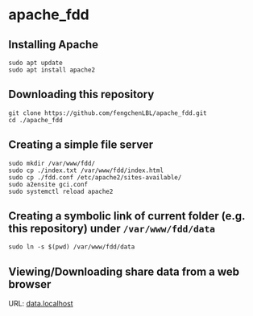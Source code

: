 # apache_fdd
## Installing Apache
```
sudo apt update
sudo apt install apache2
```

## Downloading this repository
```
git clone https://github.com/fengchenLBL/apache_fdd.git
cd ./apache_fdd
```

## Creating a simple file server
```
sudo mkdir /var/www/fdd/
sudo cp ./index.txt /var/www/fdd/index.html
sudo cp ./fdd.conf /etc/apache2/sites-available/
sudo a2ensite gci.conf
sudo systemctl reload apache2
```

## Creating a symbolic link of current folder (e.g. this repository) under `/var/www/fdd/data`
```
sudo ln -s $(pwd) /var/www/fdd/data
```
## Viewing/Downloading share data from a web browser
URL: [data.localhost](http://data.localhost:8008)
